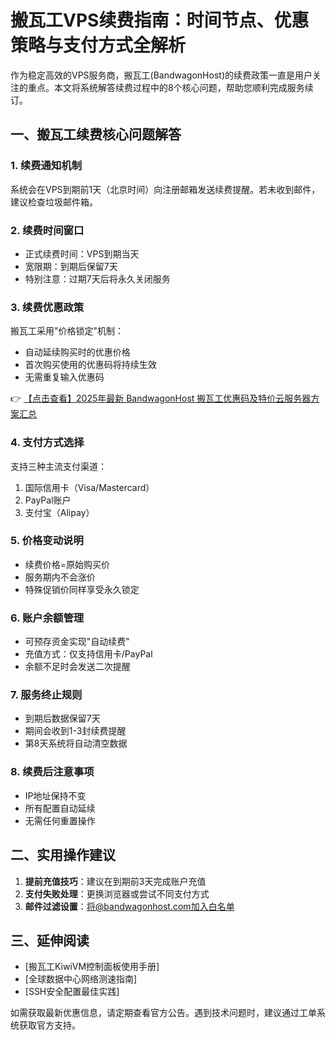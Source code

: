 # 搬瓦工VPS续费指南：时间节点、优惠策略与支付方式全解析

作为稳定高效的VPS服务商，搬瓦工(BandwagonHost)的续费政策一直是用户关注的重点。本文将系统解答续费过程中的8个核心问题，帮助您顺利完成服务续订。

## 一、搬瓦工续费核心问题解答

### 1. 续费通知机制
系统会在VPS到期前1天（北京时间）向注册邮箱发送续费提醒。若未收到邮件，建议检查垃圾邮件箱。

### 2. 续费时间窗口
- 正式续费时间：VPS到期当天
- 宽限期：到期后保留7天
- 特别注意：过期7天后将永久关闭服务

### 3. 续费优惠政策
搬瓦工采用"价格锁定"机制：
- 自动延续购买时的优惠价格
- 首次购买使用的优惠码将持续生效
- 无需重复输入优惠码

👉 [【点击查看】2025年最新 BandwagonHost 搬瓦工优惠码及特价云服务器方案汇总](https://bit.ly/banwagon)

### 4. 支付方式选择
支持三种主流支付渠道：
1. 国际信用卡（Visa/Mastercard）
2. PayPal账户
3. 支付宝（Alipay）

### 5. 价格变动说明
- 续费价格=原始购买价
- 服务期内不会涨价
- 特殊促销价同样享受永久锁定

### 6. 账户余额管理
- 可预存资金实现"自动续费"
- 充值方式：仅支持信用卡/PayPal
- 余额不足时会发送二次提醒

### 7. 服务终止规则
- 到期后数据保留7天
- 期间会收到1-3封续费提醒
- 第8天系统将自动清空数据

### 8. 续费后注意事项
- IP地址保持不变
- 所有配置自动延续
- 无需任何重置操作

## 二、实用操作建议

1. **提前充值技巧**：建议在到期前3天完成账户充值
2. **支付失败处理**：更换浏览器或尝试不同支付方式
3. **邮件过滤设置**：将@bandwagonhost.com加入白名单

## 三、延伸阅读
- [搬瓦工KiwiVM控制面板使用手册]
- [全球数据中心网络测速指南]
- [SSH安全配置最佳实践]

如需获取最新优惠信息，请定期查看官方公告。遇到技术问题时，建议通过工单系统获取官方支持。